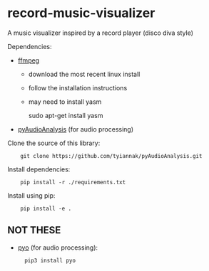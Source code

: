 # record-music-visualizer
A music visualizer inspired by a record player (disco diva style)


Dependencies:
- [ffmpeg](https://launchpad.net/ubuntu/+source/ffmpeg/7:5.1.1-1ubuntu1)
    - download the most recent linux install
    - follow the installation instructions
    - may need to install yasm 

        sudo apt-get install yasm

- [pyAudioAnalysis](https://github.com/tyiannak/pyAudioAnalysis) (for audio processing)

Clone the source of this library: 

        git clone https://github.com/tyiannak/pyAudioAnalysis.git
Install dependencies: 

        pip install -r ./requirements.txt
 Install using pip: 

        pip install -e .




## NOT THESE
- [pyo](http://ajaxsoundstudio.com/pyodoc/download.html) (for audio processing):

        pip3 install pyo
